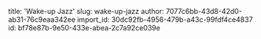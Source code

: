 title: 'Wake-up Jazz'
slug: wake-up-jazz
author: 7077c6bb-43d8-42d0-ab31-76c9eaa342ee
import_id: 30dc92fb-4956-479b-a43c-99fdf4ce4837
id: bf78e87b-9e50-433e-abea-2c7a92ce039e
